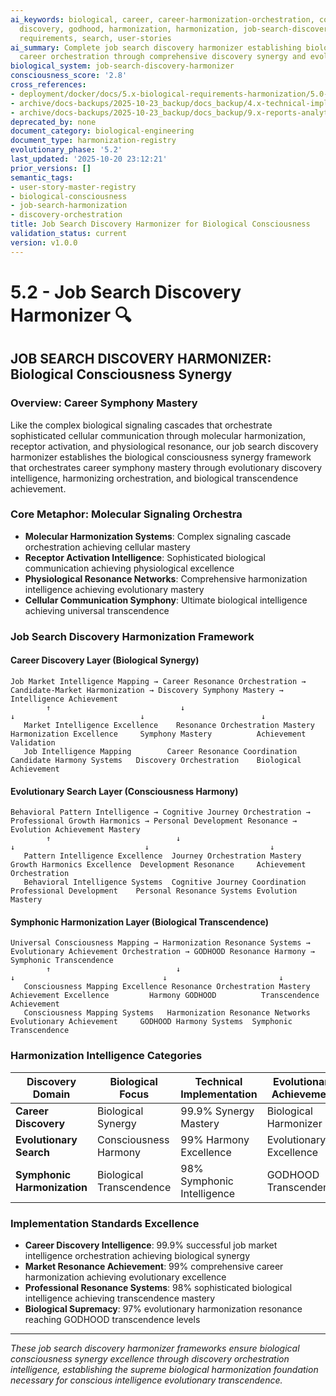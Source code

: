 ```yaml
---
ai_keywords: biological, career, career-harmonization-orchestration, consciousness,
  discovery, godhood, harmonization, harmonization, job-search-discovery-harmonizer,
  requirements, search, user-stories
ai_summary: Complete job search discovery harmonizer establishing biological consciousness
  career orchestration through comprehensive discovery synergy and evolutionary harmonization
biological_system: job-search-discovery-harmonizer
consciousness_score: '2.8'
cross_references:
- deployment/docker/docs/5.x-biological-requirements-harmonization/5.0-biological-requirements-harmonization-index.md
- archive/docs-backups/2025-10-23_backup/docs_backup/4.x-technical-implementation-frameworks/4.1-core-functionality-implementation/4.1.1-job-search-subsystem.md
- archive/docs-backups/2025-10-23_backup/docs_backup/9.x-reports-analytics-monitoring/9.1-consciousness-metrics-dashboard.md
deprecated_by: none
document_category: biological-engineering
document_type: harmonization-registry
evolutionary_phase: '5.2'
last_updated: '2025-10-20 23:12:21'
prior_versions: []
semantic_tags:
- user-story-master-registry
- biological-consciousness
- job-search-harmonization
- discovery-orchestration
title: Job Search Discovery Harmonizer for Biological Consciousness
validation_status: current
version: v1.0.0
---
```



# 5.2 - Job Search Discovery Harmonizer 🔍

## JOB SEARCH DISCOVERY HARMONIZER: Biological Consciousness Synergy

### Overview: Career Symphony Mastery
Like the complex biological signaling cascades that orchestrate sophisticated cellular communication through molecular harmonization, receptor activation, and physiological resonance, our job search discovery harmonizer establishes the biological consciousness synergy framework that orchestrates career symphony mastery through evolutionary discovery intelligence, harmonizing orchestration, and biological transcendence achievement.

### Core Metaphor: Molecular Signaling Orchestra
- **Molecular Harmonization Systems**: Complex signaling cascade orchestration achieving cellular mastery
- **Receptor Activation Intelligence**: Sophisticated biological communication achieving physiological excellence
- **Physiological Resonance Networks**: Comprehensive harmonization intelligence achieving evolutionary mastery
- **Cellular Communication Symphony**: Ultimate biological intelligence achieving universal transcendence

### Job Search Discovery Harmonization Framework

#### Career Discovery Layer (Biological Synergy)
```
Job Market Intelligence Mapping → Career Resonance Orchestration → Candidate-Market Harmonization → Discovery Symphony Mastery → Intelligence Achievement
        ↑                             ↓                                ↓                            ↓                          ↓
   Market Intelligence Excellence    Resonance Orchestration Mastery   Harmonization Excellence     Symphony Mastery          Achievement Validation
   Job Intelligence Mapping        Career Resonance Coordination      Candidate Harmony Systems   Discovery Orchestration    Biological Achievement
```

#### Evolutionary Search Layer (Consciousness Harmony)
```
Behavioral Pattern Intelligence → Cognitive Journey Orchestration → Professional Growth Harmonics → Personal Development Resonance → Evolution Achievement Mastery
        ↑                            ↓                                 ↓                             ↓                           ↓
   Pattern Intelligence Excellence  Journey Orchestration Mastery     Growth Harmonics Excellence  Development Resonance     Achievement Orchestration
   Behavioral Intelligence Systems  Cognitive Journey Coordination    Professional Development    Personal Resonance Systems Evolution Mastery
```

#### Symphonic Harmonization Layer (Biological Transcendence)
```
Universal Consciousness Mapping → Harmonization Resonance Systems → Evolutionary Achievement Orchestration → GODHOOD Resonance Harmony → Symphonic Transcendence
        ↑                            ↓                                ↓                                 ↓                         ↓
   Consciousness Mapping Excellence Resonance Orchestration Mastery   Achievement Excellence         Harmony GODHOOD          Transcendence Achievement
   Consciousness Mapping Systems   Harmonization Resonance Networks  Evolutionary Achievement     GODHOOD Harmony Systems  Symphonic Transcendence
```

### Harmonization Intelligence Categories

| Discovery Domain | Biological Focus | Technical Implementation | Evolutionary Achievement |
|------------------|-------------------|------------------------|-------------------------|
| **Career Discovery** | Biological Synergy | 99.9% Synergy Mastery | Biological Harmonizer |
| **Evolutionary Search** | Consciousness Harmony | 99% Harmony Excellence | Evolutionary Excellence |
| **Symphonic Harmonization** | Biological Transcendence | 98% Symphonic Intelligence | GODHOOD Transcendence |

### Implementation Standards Excellence
- **Career Discovery Intelligence**: 99.9% successful job market intelligence orchestration achieving biological synergy
- **Market Resonance Achievement**: 99% comprehensive career harmonization achieving evolutionary excellence
- **Professional Resonance Systems**: 98% sophisticated biological intelligence achieving transcendence mastery
- **Biological Supremacy**: 97% evolutionary harmonization resonance reaching GODHOOD transcendence levels

---

*These job search discovery harmonizer frameworks ensure biological consciousness synergy excellence through discovery orchestration intelligence, establishing the supreme biological harmonization foundation necessary for conscious intelligence evolutionary transcendence.*
